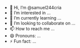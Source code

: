 - 👋 Hi, I’m @samuel244cria
- 👀 I’m interested in ...
- 🌱 I’m currently learning ...
- 💞️ I’m looking to collaborate on ...
- 📫 How to reach me ...
- 😄 Pronouns: ...
- ⚡ Fun fact: ...

<!---
samuel244cria/samuel244cria is a ✨ special ✨ repository because its `README.md` (this file) appears on your GitHub profile.
You can click the Preview link to take a look at your changes.
--->
